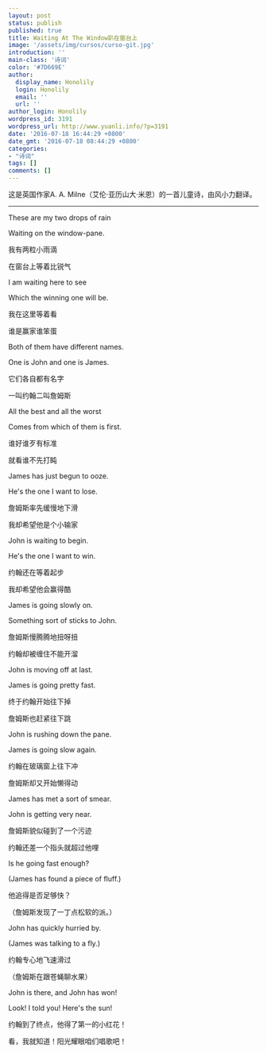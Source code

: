 ```yaml
---
layout: post
status: publish
published: true
title: Waiting At The Window趴在窗台上
image: '/assets/img/cursos/curso-git.jpg'
introduction: ''
main-class: '诗词'
color: '#7D669E'
author:
  display_name: Honolily
  login: Honolily
  email: ''
  url: ''
author_login: Honolily
wordpress_id: 3191
wordpress_url: http://www.yuanli.info/?p=3191
date: '2016-07-18 16:44:29 +0800'
date_gmt: '2016-07-18 08:44:29 +0800'
categories:
- "诗词"
tags: []
comments: []
---
```

这是英国作家A. A. Milne（艾伦&middot;亚历山大&middot;米恩）的一首儿童诗，由风小力翻译。

***

These are my two drops of rain

Waiting on the window-pane.

我有两粒小雨滴

在窗台上等着比锐气

I am waiting here to see

Which the winning one will be.

我在这里等着看

谁是赢家谁笨蛋

Both of them have different names.

One is John and one is James.

它们各自都有名字

一叫约翰二叫詹姆斯

All the best and all the worst

Comes from which of them is first.

谁好谁歹有标准

就看谁不先打盹

James has just begun to ooze.

He's the one I want to lose.

詹姆斯率先缓慢地下滑

我却希望他是个小输家

John is waiting to begin.

He's the one I want to win.

约翰还在等着起步

我却希望他会赢得酷

James is going slowly on.

Something sort of sticks to John.

詹姆斯慢腾腾地扭呀扭

约翰却被缠住不能开溜

John is moving off at last.

James is going pretty fast.

终于约翰开始往下掉

詹姆斯也赶紧往下跳

John is rushing down the pane.

James is going slow again.

约翰在玻璃窗上往下冲

詹姆斯却又开始懒得动

James has met a sort of smear.

John is getting very near.

詹姆斯貌似碰到了一个污迹

约翰还差一个指头就超过他哩

Is he going fast enough?

(James has found a piece of fluff.)

他追得是否足够快？

（詹姆斯发现了一丁点松软的派。）

John has quickly hurried by.

(James was talking to a fly.)

约翰专心地飞速滑过

（詹姆斯在跟苍蝇聊水果）

John is there, and John has won!

Look! I told you! Here's the sun!

约翰到了终点，他得了第一的小红花！

看，我就知道！阳光耀眼咱们唱歌吧！

​
